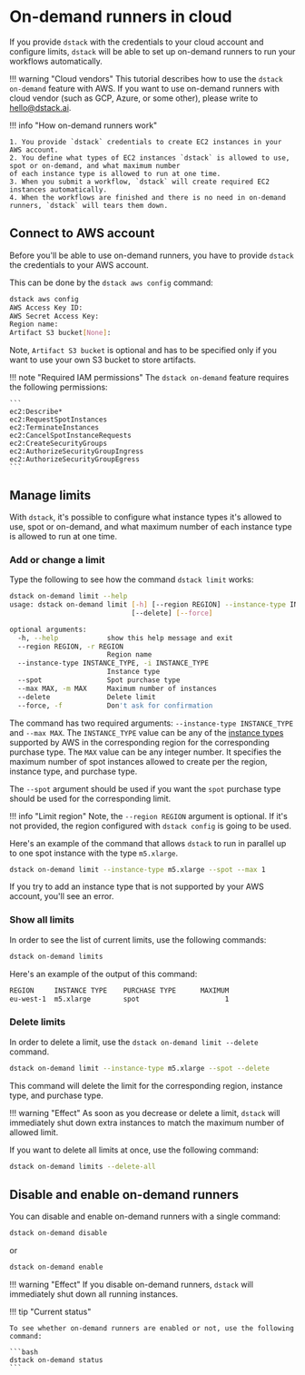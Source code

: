 # On-demand runners in cloud

If you provide `dstack` with the credentials to your cloud account and configure limits, 
`dstack` will be able to set up on-demand runners to run your workflows automatically. 

!!! warning "Cloud vendors"
    This tutorial describes how to use the `dstack on-demand` feature with AWS. 
    If you want to use on-demand runners with cloud vendor (such as GCP, Azure, or some other), please write to 
    [hello@dstack.ai](mailto:hello@dstack.ai).

!!! info "How on-demand runners work"

    1. You provide `dstack` credentials to create EC2 instances in your AWS account.
    2. You define what types of EC2 instances `dstack` is allowed to use, spot or on-demand, and what maximum number 
    of each instance type is allowed to run at one time.
    3. When you submit a workflow, `dstack` will create required EC2 instances automatically.
    4. When the workflows are finished and there is no need in on-demand runners, `dstack` will tears them down.

## Connect to AWS account

Before you'll be able to use on-demand runners, you have to provide `dstack` the credentials
to your AWS account. 

This can be done by the `dstack aws config` command:

```bash
dstack aws config
AWS Access Key ID:  
AWS Secret Access Key: 
Region name:
Artifact S3 bucket[None]: 
```

Note, `Artifact S3 bucket` is optional and has to be specified only if you want to use your own S3 bucket to store 
artifacts.

!!! note "Required IAM permissions"
    The `dstack on-demand` feature requires the following permissions:

    ```
    ec2:Describe*
    ec2:RequestSpotInstances
    ec2:TerminateInstances
    ec2:CancelSpotInstanceRequests
    ec2:CreateSecurityGroups
    ec2:AuthorizeSecurityGroupIngress
    ec2:AuthorizeSecurityGroupEgress
    ```

## Manage limits

With `dstack`, it's possible to configure what instance types it's allowed to use, spot or on-demand, 
and what maximum number of each instance type is allowed to run at one time.

### Add or change a limit

Type the following to see how the command `dstack limit` works:

```bash
dstack on-demand limit --help
usage: dstack on-demand limit [-h] [--region REGION] --instance-type INSTANCE_TYPE [--spot] [--max MAX]
                              [--delete] [--force]

optional arguments:
  -h, --help            show this help message and exit
  --region REGION, -r REGION
                        Region name
  --instance-type INSTANCE_TYPE, -i INSTANCE_TYPE
                        Instance type
  --spot                Spot purchase type
  --max MAX, -m MAX     Maximum number of instances
  --delete              Delete limit
  --force, -f           Don't ask for confirmation
```

The command has two required arguments: `--instance-type INSTANCE_TYPE` and `--max MAX`.
The `INSTANCE_TYPE` value can be any of the [instance types](https://aws.amazon.com/ec2/instance-types/)
supported by AWS in the corresponding region for the corresponding purchase type.
The `MAX` value can be any integer number. It specifies the maximum number of spot instances
allowed to create per the region, instance type, and purchase type.

The `--spot` argument should be used if you want the `spot` purchase type should be used for the corresponding limit. 

!!! info "Limit region"
    Note, the `--region REGION` argument is optional. If it's not provided, the region configured with `dstack config`
    is going to be used.

Here's an example of the command that allows `dstack` to run in parallel up to one spot instance with the type `m5.xlarge`.
    
```bash
dstack on-demand limit --instance-type m5.xlarge --spot --max 1
```
    
If you try to add an instance type that is not supported by your AWS account, you'll see an error.

### Show all limits

In order to see the list of current limits, use the following commands:

```bash
dstack on-demand limits
```

Here's an example of the output of this command:

```bash
REGION     INSTANCE TYPE    PURCHASE TYPE      MAXIMUM
eu-west-1  m5.xlarge        spot                     1
```

### Delete limits

In order to delete a limit, use the `dstack on-demand limit --delete` command.

```bash
dstack on-demand limit --instance-type m5.xlarge --spot --delete
```

This command will delete the limit for the corresponding region, instance type, and purchase type. 

!!! warning "Effect" 
    As soon as you decrease or delete a limit, `dstack` will immediately shut down extra instances to match
    the maximum number of allowed limit.

If you want to delete all limits at once, use the following command:

```bash
dstack on-demand limits --delete-all
```

## Disable and enable on-demand runners

You can disable and enable on-demand runners with a single command:

```bash
dstack on-demand disable
```

or 

```bash
dstack on-demand enable
```

!!! warning "Effect"
    If you disable on-demand runners, `dstack` will immediately shut down all running instances.

!!! tip "Current status"

    To see whether on-demand runners are enabled or not, use the following command:
    
    ```bash
    dstack on-demand status
    ```

